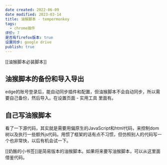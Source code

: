 ```yaml
---
date created: 2022-06-09
date modified: 2023-03-14
title: 油猴脚本 - tempermonkey
tags:
  - chrome插件
评价: 7
是否有firefox版本: true
设置同步: google drive
publish: true
---
```




[[油猴脚本必装脚本]]

## 油猴脚本的备份和导入导出

edge的账号登录后，能自动同步插件和配置，但油猴脚本不会自动同步，所以需要自己备份，然后导入。在设置页面 - 实用工具 里面有。

## 自己写油猴脚本

看了一下源代码，其实就是需要用偏原生的JavaScript和html代码，来控制dom树以及执行一些额外js代码。用惯了框架的话有点不习惯，但仿照别人的代码写一个也非常快，以后有机会试一下。

[[奶酪的小书签]]是简易版本的油猴脚本。如果将来要写油猴脚本，可以从这里面借鉴代码。